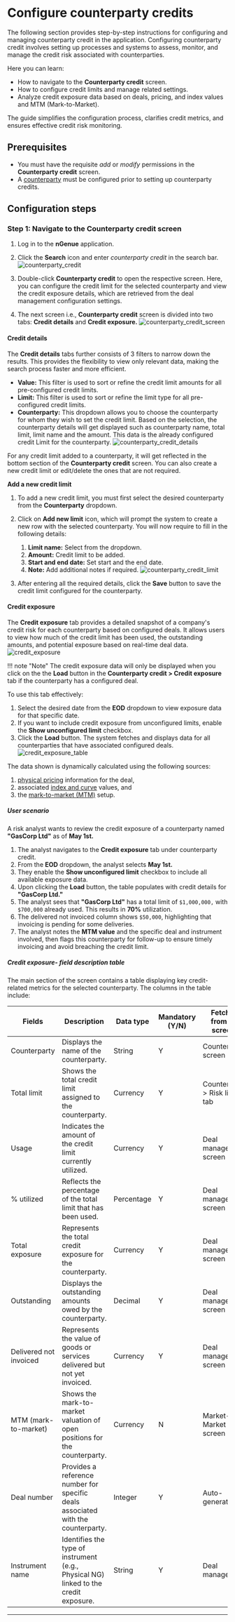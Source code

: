 # Configure counterparty credits

The following section provides step-by-step instructions for configuring and managing counterparty credit in the application. Configuring counterparty credit involves setting up processes and systems to assess, monitor, and manage the credit risk associated with counterparties.

Here you can learn:

* How to navigate to the **Counterparty credit** screen.
* How to configure credit limits and manage related settings.
* Analyze credit exposure data based on deals, pricing, and index values and MTM (Mark-to-Market).

The guide simplifies the configuration process, clarifies credit metrics, and ensures effective credit risk monitoring.

## Prerequisites

* You must have the requisite *add* or *modify* permissions in the **Counterparty credit** screen.
* A [counterparty](../getting_started/counterparty/create_counterparty.md) must be configured prior to setting up counterparty credits.

## Configuration steps

### Step 1: Navigate to the Counterparty credit screen

1.	Log in to the **nGenue** application.
2.	Click the **Search** icon and enter *counterparty credit* in the search bar. 
![counterparty_credit](./images/counterparty_credit_1.png) 
3.	Double-click **Counterparty credit** to open the respective screen. Here, you can configure the credit limit for the selected counterparty and view the credit exposure details, which are retrieved from the deal management configuration settings.

4. The next screen i.e., **Counterparty credit** screen is divided into two tabs: **Credit details** and **Credit exposure.**
![counterparty_credit_screen](./images/counterparty_credit_2.png) 

#### Credit details

The **Credit details** tabs further consists of 3 filters to narrow down the results. This provides the flexibility to view only relevant data, making the search process faster and more efficient.

* **Value:** This filter is used to sort or refine the credit limit amounts for all pre-configured credit limits.
* **Limit:** This filter is used to sort or refine the limit type for all pre-configured credit limits.
* **Counterparty:** This dropdown allows you to choose the counterparty for whom they wish to set the credit limit. Based on the selection, the counterparty details will get displayed such as counterparty name, total limit, limit name and the amount. This data is the already configured credit Limit for the counterparty.
![counterparty_credit_details](./images/counterparty_credit_3.png)

For any credit limit added to a counterparty, it will get reflected in the bottom section of the **Counterparty credit** screen. You can also create a new credit limit or edit/delete the ones that are not required.

**Add a new credit limit**

1. To add a new credit limit, you must first select the desired counterparty from the **Counterparty** dropdown. 
2. Click on **Add new limit** icon, which will prompt the system to create a new row with the selected counterparty. You will now require to fill in the following details:
    1. **Limit name:** Select from the dropdown.
    2. **Amount:** Credit limit to be added.
    3. **Start and end date:** Set start and the end date.
    4. **Note:** Add additional notes if required.
    ![counterparty_credit_limit](./images/counterparty_credit_4.png)

5. After entering all the required details, click the **Save** button to save the credit limit configured for the counterparty.

#### Credit exposure

The **Credit exposure** tab provides a detailed snapshot of a company's credit risk for each counterparty based on configured deals. It allows users to view how much of the credit limit has been used, the outstanding amounts, and potential exposure based on real-time deal data.
![credit_exposure](./images/counterparty_credit_5.png)

!!! note "Note"
     The credit exposure data will only be displayed when you click on the the **Load** button in the **Counterparty credit > Credit exposure** tab if the counterparty has a configured deal.

To use this tab effectively:

1. Select the desired date from the **EOD** dropdown to view exposure data for that specific date.
2. If you want to include credit exposure from unconfigured limits, enable the **Show unconfigured limit** checkbox.
3. Click the **Load** button. The system fetches and displays data for all counterparties that have associated configured deals.
![credit_exposure_table](./images/counterparty_credit_6.png)

The data shown is dynamically calculated using the following sources:

1. [physical pricing](../deal_management/create_deal.md) information for the deal,
2. associated [index and curve](./configure_indices_and_curves.md) values, and
3. the [mark-to-market (MTM)](./configure_market_to_market.md) setup.

##### User scenario

A risk analyst wants to review the credit exposure of a counterparty named **"GasCorp Ltd"** as of **May 1st.**

1. The analyst navigates to the **Credit exposure** tab under counterparty credit.
2. From the **EOD** dropdown, the analyst selects **May 1st.**
3. They enable the **Show unconfigured limit** checkbox to include all available exposure data.
4. Upon clicking the **Load** button, the table populates with credit details for **"GasCorp Ltd."**
5. The analyst sees that **"GasCorp Ltd"** has a total limit of `$1,000,000,` with `$700,000` already used. This results in **70%** utilization.
6. The delivered not invoiced column shows `$50,000`, highlighting that invoicing is pending for some deliveries.
7. The analyst notes the **MTM value** and the specific deal and instrument involved, then flags this counterparty for follow-up to ensure timely invoicing and avoid breaching the credit limit.

##### Credit exposure- field description table

The main section of the screen contains a table displaying key credit-related metrics for the selected counterparty. The columns in the table include:
    
|Fields | Description | Data type | Mandatory (Y/N) | Fetched from (UI screen) | Displayed on (UI screen) |
|---|---|---|---|---|---|
|Counterparty | Displays the name of the counterparty. | String | Y | Counterparty screen | Customer invoice |
|Total limit | Shows the total credit limit assigned to the counterparty. | Currency | Y | Counterparty > Risk limits tab | Credit limit screen |
|Usage | Indicates the amount of the credit limit currently utilized. | Currency | Y | Deal management screen | Customer invoice |
|% utilized | Reflects the percentage of the total limit that has been used. | Percentage | Y | Deal management screen | Customer invoice |
|Total exposure | Represents the total credit exposure for the counterparty. | Currency | Y | Deal management screen | Customer invoice |
|Outstanding | Displays the outstanding amounts owed by the counterparty. | Decimal | Y | Deal management screen | Customer invoice |
|Delivered not invoiced | Represents the value of goods or services delivered but not yet invoiced. | Currency | Y | Deal management screen | N/A |
|MTM (mark-to-market) | Shows the mark-to-market valuation of open positions for the counterparty. | Currency | N | Market-To-Market screen | N/A |
|Deal number | Provides a reference number for specific deals associated with the counterparty. | Integer  | Y | Auto-generated | Customer invoice |
|Instrument name | Identifies the type of instrument (e.g., Physical NG) linked to the credit exposure. | String | Y | Deal management | Customer invoice |

---
